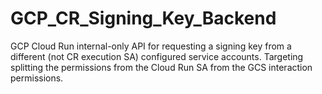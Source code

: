 # GCP_CR_Signing_Key_Backend
GCP Cloud Run internal-only API for requesting a signing key from a different (not CR execution SA) configured service accounts.  Targeting splitting the permissions from the Cloud Run SA from the GCS interaction permissions.

